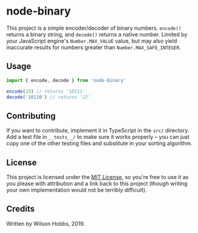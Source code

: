 # node-binary

This project is a simple encoder/decoder of binary numbers. `encode()` returns a binary string, and `decode()` returns a native number. Limited by your JavaScript engine's `Number.MAX_VALUE` value, but may also yield inaccurate results for numbers greater than `Number.MAX_SAFE_INTEGER`.

## Usage

```typescript
import { encode, decode } from 'node-binary'

encode(23) // returns '10111'
decode('10110') // returns '22'
```

## Contributing

If you want to contribute, implement it in TypeScript in the `src/` directory. Add a test file in `__tests__/` to make sure it works properly – you can just copy one of the other testing files and substitute in your sorting algorithm.

## License

This project is licensed under the [MIT License](./LICENSE), so you're free to use it as you please with attribution and a link back to this project (though writing your own implementation would not be terribly difficult).

## Credits

Written by Wilson Hobbs, 2019.
